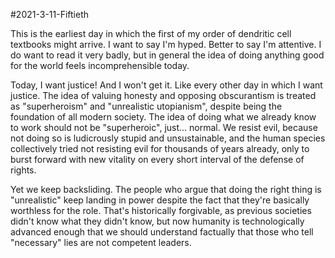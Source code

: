 #2021-3-11-Fiftieth

This is the earliest day in which the first of my order of dendritic cell textbooks might arrive.  I want to say I'm hyped.  Better to say I'm attentive.  I do want to read it very badly, but in general the idea of doing anything good for the world feels incomprehensible today.

Today, I want justice!  And I won't get it.  Like every other day in which I want justice.  The idea of valuing honesty and opposing obscurantism is treated as "superheroism" and "unrealistic utopianism", despite being the foundation of all modern society.  The idea of doing what we already know to work should not be "superheroic", just... normal.  We resist evil, because not doing so is ludicrously stupid and unsustainable, and the human species collectively tried not resisting evil for thousands of years already, only to burst forward with new vitality on every short interval of the defense of rights.

Yet we keep backsliding.  The people who argue that doing the right thing is "unrealistic" keep landing in power despite the fact that they're basically worthless for the role.  That's historically forgivable, as previous societies didn't know what they didn't know, but now humanity is technologically advanced enough that we should understand factually that those who tell "necessary" lies are not competent leaders.